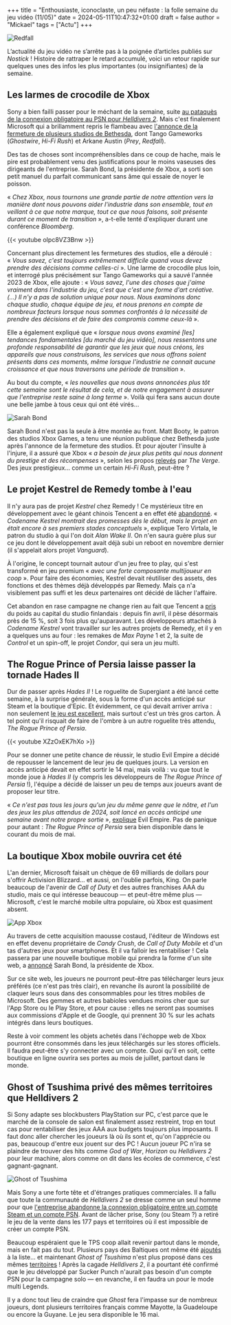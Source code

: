 +++
title = "Enthousiaste, iconoclaste, un peu néfaste : la folle semaine du jeu vidéo (11/05)"
date = 2024-05-11T10:47:32+01:00
draft = false
author = "Mickael"
tags = ["Actu"]
+++

![Redfall](redfall.jpg "Il est où le Phil Spencer là ?!")

L’actualité du jeu vidéo ne s’arrête pas à la poignée d’articles publiés sur *Nostick* ! Histoire de rattraper le retard accumulé, voici un retour rapide sur quelques unes des infos les plus importantes (ou insignifiantes) de la semaine.

## Les larmes de crocodile de Xbox

Sony a bien failli passer pour le méchant de la semaine, suite [au pataquès de la connexion obligatoire au PSN pour *Helldivers 2*](https://nostick.fr/articles/2024/mai/0505-sony-fait-plonger-helldivers-2-en-enfer/). Mais c'est finalement Microsoft qui a brillamment repris le flambeau avec [l'annonce de la fermeture de plusieurs studios de Bethesda](https://nostick.fr/articles/2024/mai/0705-fin-de-partie-pour-arkane-austin-et-tango-gameworks/), dont Tango Gameworks (*Ghostwire*, *Hi-Fi Rush*) et Arkane Austin (*Prey*, *Redfall*).

Des tas de choses sont incompréhensibles dans ce coup de hache, mais le pire est probablement venu des justifications pour le moins vaseuses des dirigeants de l'entreprise. Sarah Bond, la présidente de Xbox, a sorti son petit manuel du parfait communicant sans âme qui essaie de noyer le poisson.

« *Chez Xbox, nous tournons une grande partie de notre attention vers la manière dont nous pouvons aider l'industrie dans son ensemble, tout en veillant à ce que notre marque, tout ce que nous faisons, soit présente durant ce moment de transition* », a-t-elle tenté d'expliquer durant une conférence *Bloomberg*. 

{{< youtube oIpc8VZ3Bnw >}}

Concernant plus directement les fermetures des studios, elle a déroulé : « *Vous savez, c'est toujours extrêmement difficile quand vous devez prendre des décisions comme celles-ci* ». Une larme de crocodile plus loin, et interrogé plus précisément sur Tango Gameworks qui a sauvé l'année 2023 de Xbox, elle ajoute : « *Vous savez, l'une des choses que j'aime vraiment dans l'industrie du jeu, c'est que c'est une forme d'art créative. (…) Il n'y a pas de solution unique pour nous. Nous examinons donc chaque studio, chaque équipe de jeu, et nous prenons en compte de nombreux facteurs lorsque nous sommes confrontés à la nécessité de prendre des décisions et de faire des compromis comme ceux-là* ».

Elle a également expliqué que « *lorsque nous avons examiné [les] tendances fondamentales [du marché du jeu vidéo], nous ressentons une profonde responsabilité de garantir que les jeux que nous créons, les appareils que nous construisons, les services que nous offrons soient présents dans ces moments, même lorsque l'industrie ne connait aucune croissance et que nous traversons une période de transition* ».

Au bout du compte, « *les nouvelles que nous avons annoncées plus tôt cette semaine sont le résultat de cela, et de notre engagement à assurer que l'entreprise reste saine à long terme* ». Voilà qui fera sans aucun doute une belle jambe à tous ceux qui ont été virés…

![Sarah Bond](redfall.jpg "Sarah Bond, à droite, durant la conférence Bloomberg cette semaine. À l'arrière, notez le graphique affichant la croissance de l'activité Xbox.")

Sarah Bond n'est pas la seule à être montée au front. Matt Booty, le patron des studios Xbox Games, a tenu une réunion publique chez Bethesda juste après l'annonce de la fermeture des studios. Et pour ajouter l'insulte à l'injure, il a assuré que Xbox « *a besoin de jeux plus petits qui nous donnent du prestige et des récompenses* », selon les propos [relevés](https://www.theverge.com/2024/5/8/24152137/xbox-hi-fi-rush-tango-gameworks-matt-booty) par *The Verge*. Des jeux prestigieux… comme un certain *Hi-Fi Rush*, peut-être ?

## Le projet Kestrel de Remedy tombe à l'eau

Il n'y aura pas de projet *Kestrel* chez Remedy ! Ce mystérieux titre en développement avec le géant chinois Tencent a en effet été [abandonné](https://investors.remedygames.com/announcements/remedy-entertainment-plc-codename-kestrel-cancelled-as-remedy-focuses-on-existing-franchises/). « *Codename Kestrel montrait des promesses dès le début, mais le projet en était encore à ses premiers stades conceptuels* », explique Tero Virtala, le patron du studio à qui l'on doit *Alan Wake II*. On n'en saura guère plus sur ce jeu dont le développement avait déjà subi un reboot en novembre dernier (il s'appelait alors projet *Vanguard*).

À l'origine, le concept tournait autour d'un jeu free to play, qui s'est transformé en jeu premium « *avec une forte composante multijoueur en coop* ». Pour faire des économies, Kestrel devait réutiliser des assets, des fonctions et des thèmes déjà développés par Remedy. Mais ça n'a visiblement pas suffi et les deux partenaires ont décidé de lâcher l'affaire. 

Cet abandon en rase campagne ne change rien au fait que Tencent a [pris](https://investors.remedygames.com/announcements/remedy-entertainment-plc-tencent-holdings-limiteds-shareholding-in-remedy-has-gone-above-the-10-percent-threshold/) du poids au capital du studio finlandais : depuis fin avril, il pèse désormais près de 15 %, soit 3 fois plus qu'auparavant. Les développeurs attachés à *Codename Kestrel* vont travailler sur les autres projets de Remedy, et il y en a quelques uns au four : les remakes de *Max Payne* 1 et 2, la suite de *Control* et un spin-off, le projet *Condor*, qui sera un jeu multi.

## The Rogue Prince of Persia laisse passer la tornade Hades II

Dur de passer après *Hades II* ! Le roguelite de Supergiant a été lancé cette semaine, à la surprise générale, sous la forme d'un accès anticipé sur Steam et la boutique d'Epic. Et évidemment, ce qui devait arriver arriva : non seulement [le jeu est excellent](https://nostick.fr/articles/2024/mai/1005-hades-ii-divin-et-diabolique/), mais surtout c'est un très gros carton. À tel point qu'il risquait de faire de l'ombre à un autre roguelite très attendu, *The Rogue Prince of Persia*.

{{< youtube XZzOxEK7hXo >}}

Pour se donner une petite chance de réussir, le studio Evil Empire a décidé de repousser le lancement de leur jeu de quelques jours. La version en accès anticipé devait en effet sortir le 14 mai, mais voilà : vu que tout le monde joue à *Hades II* (y compris les développeurs de *The Rogue Prince of Persia* !), l'équipe a décidé de laisser un peu de temps aux joueurs avant de proposer leur titre.

« *Ce n'est pas tous les jours qu'un jeu du même genre que le nôtre, et l'un des jeux les plus attendus de 2024, soit lancé en accès anticipé une semaine avant notre propre sortie* », [explique](https://twitter.com/Studio_Evil/status/1788886708064317943) Evil Empire. Pas de panique pour autant : *The Rogue Prince of Persia* sera bien disponible dans le courant du mois de mai.

## La boutique Xbox mobile ouvrira cet été

L'an dernier, Microsoft faisait un chèque de 69 milliards de dollars pour s'offrir Activision Blizzard… et aussi, on l'oublie parfois, King. On parle beaucoup de l'avenir de *Call of Duty* et des autres franchises AAA du studio, mais ce qui intéresse beaucoup — et peut-être même plus — Microsoft, c'est le marché mobile ultra populaire, où Xbox est quasiment absent.

![App Xbox](Xboxappstore.jpg "")

Au travers de cette acquisition maousse costaud, l'éditeur de Windows est en effet devenu propriétaire de *Candy Crush*, de *Call of Duty Mobile* et d'un tas d'autres jeux pour smartphones. Et il va falloir les rentabiliser ! Cela passera par une nouvelle boutique mobile qui prendra la forme d'un site web, a [annoncé](https://www.bloomberg.com/news/articles/2024-05-09/microsoft-to-launch-mobile-game-store-vying-with-apple-google) Sarah Bond, la présidente de Xbox.

Sur ce site web, les joueurs ne pourront peut-être pas télécharger leurs jeux préférés (ce n'est pas très clair), en revanche ils auront la possibilité de claquer leurs sous dans des consommables pour les titres mobiles de Microsoft. Des gemmes et autres babioles vendues moins cher que sur l'App Store ou le Play Store, et pour cause : elles ne seront pas soumises aux commissions d'Apple et de Google, qui prennent 30 % sur les achats intégrés dans leurs boutiques.

Reste à voir comment les objets achetés dans l'échoppe web de Xbox pourront être consommés dans les jeux téléchargés sur les stores officiels. Il faudra peut-être s'y connecter avec un compte. Quoi qu'il en soit, cette boutique en ligne ouvrira ses portes au mois de juillet, partout dans le monde.

## Ghost of Tsushima privé des mêmes territoires que Helldivers 2

Si Sony adapte ses blockbusters PlayStation sur PC, c'est parce que le marché de la console de salon est finalement assez restreint, trop en tout cas pour rentabiliser des jeux AAA aux budgets toujours plus imposants. Il faut donc aller chercher les joueurs là où ils sont et, qu'on l'apprécie ou pas, beaucoup d'entre eux jouent sur des PC ! Aucun joueur PC n'ira se plaindre de trouver des hits comme *God of War*, *Horizon* ou *Helldivers 2* pour leur machine, alors comme on dit dans les écoles de commerce, c'est gagnant-gagnant.

![Ghost of Tsushima](ghost.jpg "")

Mais Sony a une forte tête et d'étranges pratiques commerciales.  Il a fallu que toute la communauté de *Helldivers 2* se dresse comme un seul homme pour que [l'entreprise abandonne la connexion obligatoire entre un compte Steam et un compte PSN](https://nostick.fr/articles/2024/mai/0505-sony-fait-plonger-helldivers-2-en-enfer/). Avant de lâcher prise, Sony (ou Steam ?) a retiré le jeu de la vente dans les 177 pays et territoires où il est impossible de créer un compte PSN.

Beaucoup espéraient que le TPS coop allait revenir partout dans le monde, mais en fait pas du tout. Plusieurs pays des Baltiques ont même été [ajoutés](https://twitter.com/SteamDB/status/1788981898108182681) à la liste… et maintenant *Ghost of Tsushima* n'est plus proposé dans ces mêmes [territoires](https://steamdb.info/sub/962153/info/) ! Après la cagade *Helldivers 2*, il a pourtant été confirmé que le jeu développé par Sucker Punch n'aurait pas besoin d'un compte PSN pour la campagne solo — en revanche, il en faudra un pour le mode multi Legends.

Il y a donc tout lieu de craindre que *Ghost* fera l'impasse sur  de nombreux joueurs, dont plusieurs territoires français comme Mayotte, la Guadeloupe ou encore la Guyane. Le jeu sera disponible le 16 mai.